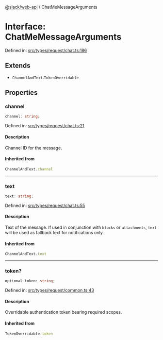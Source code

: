 [@slack/web-api](../index.md) / ChatMeMessageArguments

# Interface: ChatMeMessageArguments

Defined in: [src/types/request/chat.ts:186](https://github.com/slackapi/node-slack-sdk/blob/main/packages/web-api/src/types/request/chat.ts#L186)

## Extends

- `ChannelAndText`.`TokenOverridable`

## Properties

### channel

```ts
channel: string;
```

Defined in: [src/types/request/chat.ts:21](https://github.com/slackapi/node-slack-sdk/blob/main/packages/web-api/src/types/request/chat.ts#L21)

#### Description

Channel ID for the message.

#### Inherited from

```ts
ChannelAndText.channel
```

***

### text

```ts
text: string;
```

Defined in: [src/types/request/chat.ts:55](https://github.com/slackapi/node-slack-sdk/blob/main/packages/web-api/src/types/request/chat.ts#L55)

#### Description

Text of the message. If used in conjunction with `blocks` or `attachments`, `text` will be used
as fallback text for notifications only.

#### Inherited from

```ts
ChannelAndText.text
```

***

### token?

```ts
optional token: string;
```

Defined in: [src/types/request/common.ts:43](https://github.com/slackapi/node-slack-sdk/blob/main/packages/web-api/src/types/request/common.ts#L43)

#### Description

Overridable authentication token bearing required scopes.

#### Inherited from

```ts
TokenOverridable.token
```
